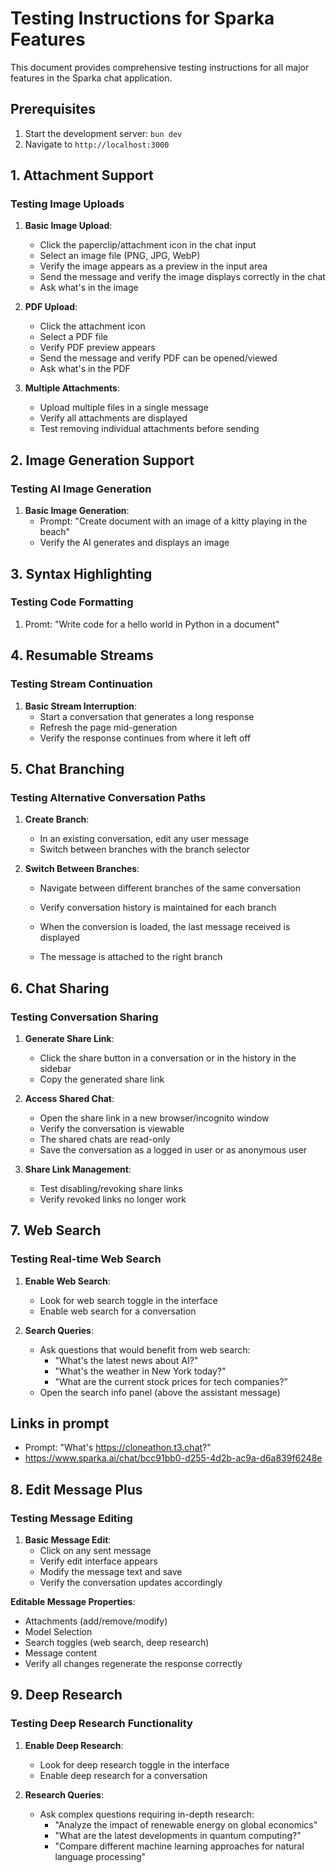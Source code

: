 # Testing Instructions for Sparka Features

This document provides comprehensive testing instructions for all major features in the Sparka chat application.

## Prerequisites

1. Start the development server: `bun dev`
2. Navigate to `http://localhost:3000`

## 1. Attachment Support

### Testing Image Uploads
1. **Basic Image Upload**:
   - Click the paperclip/attachment icon in the chat input
   - Select an image file (PNG, JPG, WebP)
   - Verify the image appears as a preview in the input area
   - Send the message and verify the image displays correctly in the chat
   - Ask what's in the image

2. **PDF Upload**:
   - Click the attachment icon
   - Select a PDF file
   - Verify PDF preview appears
   - Send the message and verify PDF can be opened/viewed
   - Ask what's in the PDF

3. **Multiple Attachments**:
   - Upload multiple files in a single message
   - Verify all attachments are displayed
   - Test removing individual attachments before sending

## 2. Image Generation Support

### Testing AI Image Generation
1. **Basic Image Generation**:
   - Prompt: "Create document with an image of a kitty playing in the beach"
   - Verify the AI generates and displays an image

## 3. Syntax Highlighting

### Testing Code Formatting
1. Promt: "Write code for a hello world in Python in a document"


## 4. Resumable Streams

### Testing Stream Continuation
1. **Basic Stream Interruption**:
   - Start a conversation that generates a long response
   - Refresh the page mid-generation
   - Verify the response continues from where it left off


## 5. Chat Branching

### Testing Alternative Conversation Paths
1. **Create Branch**:
   - In an existing conversation, edit any user message
   - Switch between branches with the branch selector

2. **Switch Between Branches**:
   - Navigate between different branches of the same conversation
   - Verify conversation history is maintained for each branch

   - When the conversion is loaded, the last message received is displayed
   - The message is attached to the right branch


## 6. Chat Sharing

### Testing Conversation Sharing
1. **Generate Share Link**:
   - Click the share button in a conversation or in the history in the sidebar
   - Copy the generated share link

2. **Access Shared Chat**:
   - Open the share link in a new browser/incognito window
   - Verify the conversation is viewable
   - The shared chats are read-only
   - Save the conversation as a logged in user or as anonymous user

3. **Share Link Management**:
   - Test disabling/revoking share links
   - Verify revoked links no longer work

## 7. Web Search

### Testing Real-time Web Search
1. **Enable Web Search**:
   - Look for web search toggle in the interface
   - Enable web search for a conversation

2. **Search Queries**:
   - Ask questions that would benefit from web search:
     - "What's the latest news about AI?"
     - "What's the weather in New York today?"
     - "What are the current stock prices for tech companies?"
    - Open the search info panel (above the assistant message)

## Links in prompt

- Prompt: "What's https://cloneathon.t3.chat?"
- https://www.sparka.ai/chat/bcc91bb0-d255-4d2b-ac9a-d6a839f6248e


## 8. Edit Message Plus

### Testing Message Editing
1. **Basic Message Edit**:
   - Click on any sent message
   - Verify edit interface appears
   - Modify the message text and save
   - Verify the conversation updates accordingly

**Editable Message Properties**:
   - Attachments (add/remove/modify)
   - Model Selection
   - Search toggles (web search, deep research)
   - Message content
   - Verify all changes regenerate the response correctly


## 9. Deep Research

### Testing Deep Research Functionality
1. **Enable Deep Research**:
   - Look for deep research toggle in the interface
   - Enable deep research for a conversation

2. **Research Queries**:
   - Ask complex questions requiring in-depth research:
     - "Analyze the impact of renewable energy on global economics"
     - "What are the latest developments in quantum computing?"
     - "Compare different machine learning approaches for natural language processing"

